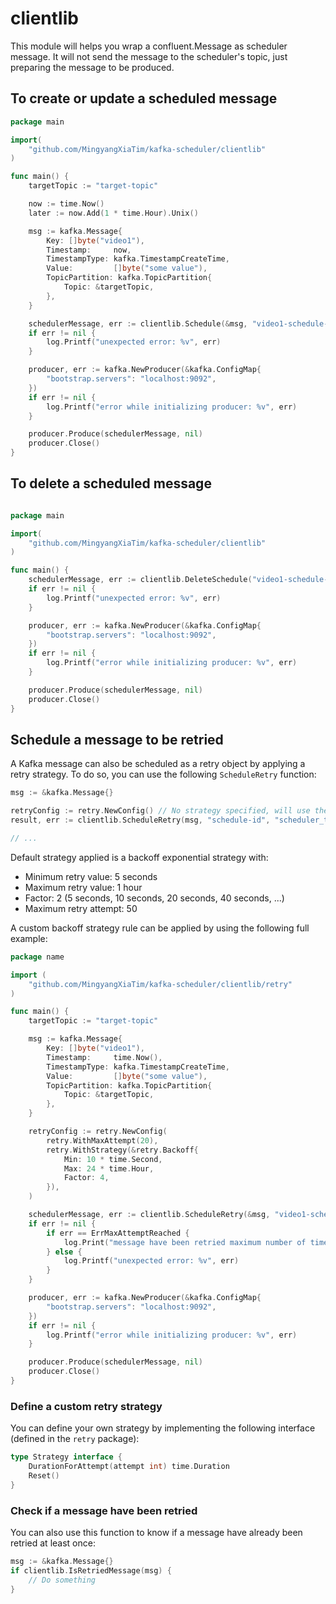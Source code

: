# clientlib

This module will helps you wrap a confluent.Message as scheduler message.
It will not send the message to the scheduler's topic, just preparing the message to be produced.

## To create or update a scheduled message

```go
package main

import(
    "github.com/MingyangXiaTim/kafka-scheduler/clientlib"
)

func main() {
    targetTopic := "target-topic"

    now := time.Now()
    later := now.Add(1 * time.Hour).Unix()

    msg := kafka.Message{
        Key: []byte("video1"),
        Timestamp:     now,
        TimestampType: kafka.TimestampCreateTime,
        Value:         []byte("some value"),
        TopicPartition: kafka.TopicPartition{
            Topic: &targetTopic,
        },
    }

    schedulerMessage, err := clientlib.Schedule(&msg, "video1-schedule-online", later, "scheduler-topic")
    if err != nil {
        log.Printf("unexpected error: %v", err)
    }

    producer, err := kafka.NewProducer(&kafka.ConfigMap{
        "bootstrap.servers": "localhost:9092",
    })
    if err != nil {
        log.Printf("error while initializing producer: %v", err)
    }

    producer.Produce(schedulerMessage, nil)    
    producer.Close()
}
```

##  To delete a scheduled message

```go

package main

import(
    "github.com/MingyangXiaTim/kafka-scheduler/clientlib"
)

func main() {
    schedulerMessage, err := clientlib.DeleteSchedule("video1-schedule-online", "scheduler-topic")
    if err != nil {
        log.Printf("unexpected error: %v", err)
    }

    producer, err := kafka.NewProducer(&kafka.ConfigMap{
        "bootstrap.servers": "localhost:9092",
    })
    if err != nil {
        log.Printf("error while initializing producer: %v", err)
    }

    producer.Produce(schedulerMessage, nil)    
    producer.Close()
}
```

## Schedule a message to be retried

A Kafka message can also be scheduled as a retry object by applying a retry strategy. To do so, you can use the following `ScheduleRetry` function:

```go
msg := &kafka.Message{}

retryConfig := retry.NewConfig() // No strategy specified, will use the default one
result, err := clientlib.ScheduleRetry(msg, "schedule-id", "scheduler_topic", retryConfig)

// ...
```

Default strategy applied is a backoff exponential strategy with:
* Minimum retry value: 5 seconds
* Maximum retry value: 1 hour
* Factor: 2 (5 seconds, 10 seconds, 20 seconds, 40 seconds, ...)
* Maximum retry attempt: 50

A custom backoff strategy rule can be applied by using the following full example:

```go
package name

import (
    "github.com/MingyangXiaTim/kafka-scheduler/clientlib/retry"
)

func main() {
    targetTopic := "target-topic"

    msg := kafka.Message{
        Key: []byte("video1"),
        Timestamp:     time.Now(),
        TimestampType: kafka.TimestampCreateTime,
        Value:         []byte("some value"),
        TopicPartition: kafka.TopicPartition{
            Topic: &targetTopic,
        },
    }

    retryConfig := retry.NewConfig(
        retry.WithMaxAttempt(20),
        retry.WithStrategy(&retry.Backoff{
            Min: 10 * time.Second,
            Max: 24 * time.Hour,
            Factor: 4,
        }),
    )

    schedulerMessage, err := clientlib.ScheduleRetry(&msg, "video1-schedule-online", "scheduler-topic", retryConfig)
    if err != nil {
        if err == ErrMaxAttemptReached {
            log.Print("message have been retried maximum number of time, sending to dead queue now...")
        } else {
            log.Printf("unexpected error: %v", err)
        }
    }

    producer, err := kafka.NewProducer(&kafka.ConfigMap{
        "bootstrap.servers": "localhost:9092",
    })
    if err != nil {
        log.Printf("error while initializing producer: %v", err)
    }

    producer.Produce(schedulerMessage, nil)    
    producer.Close()
}
```

### Define a custom retry strategy

You can define your own strategy by implementing the following interface (defined in the `retry` package):

```go
type Strategy interface {
	DurationForAttempt(attempt int) time.Duration
	Reset()
}
```


### Check if a message have been retried

You can also use this function to know if a message have already been retried at least once:

```go
msg := &kafka.Message{}
if clientlib.IsRetriedMessage(msg) {
    // Do something
}
```